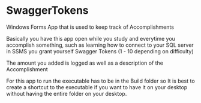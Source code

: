 # SwaggerTokens
Windows Forms App that is used to keep track of Accomplishments


Basically you have this app open while you study and everytime you accomplish something, such as learning how to connect to your SQL server in SSMS you grant yourself 
Swagger Tokens (1 - 10 depending on difficulty)

The amount you added is logged as well as a description of the Accomplishment

For this app to run the executable has to be in the Build folder so It is best to create a shortcut to the executable if you want to have it on your desktop without having the entire folder on your desktop.
